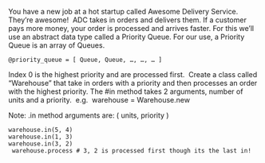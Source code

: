 You have a new job at a hot startup called Awesome Delivery Service. They’re awesome!  ADC takes in orders and delivers them. If a customer pays more money, your order is processed and arrives faster. For this we’ll use an abstract data type called a Priority Queue. For our use, a Priority Queue is an array of Queues.

```
@priority_queue = [ Queue, Queue, …, …, … ]
```

Index 0 is the highest priority and are processed first.  Create a class called “Warehouse” that take in orders with a priority and then processes an order with  the highest priority. The #in method takes 2 arguments, number of units and a priority.  e.g.  warehouse = Warehouse.new

Note: .in method arguments are: ( units, priority ) 
```
warehouse.in(5, 4)
warehouse.in(1, 3)
warehouse.in(3, 2)
 warehouse.process # 3, 2 is processed first though its the last in!
```
